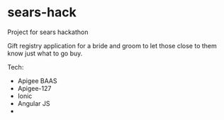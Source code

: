 # sears-hack
Project for sears hackathon

Gift registry application for a bride and groom to let those close to them know just what to go buy.

Tech:
- Apigee BAAS
- Apigee-127
- Ionic
- Angular JS
- 

